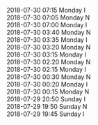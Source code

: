 2018-07-30 07:15 Monday  I  
2018-07-30 07:05 Monday  N  
2018-07-30 07:00 Monday  I  
2018-07-30 03:40 Monday  N  
2018-07-30 03:35 Monday  I  
2018-07-30 03:20 Monday  N  
2018-07-30 03:15 Monday  I  
2018-07-30 02:20 Monday  N  
2018-07-30 02:15 Monday  I  
2018-07-30 00:30 Monday  N  
2018-07-30 00:20 Monday  I  
2018-07-30 00:15 Monday  N  
2018-07-29 20:50 Sunday  I  
2018-07-29 19:50 Sunday  N  
2018-07-29 19:45 Sunday  I  
